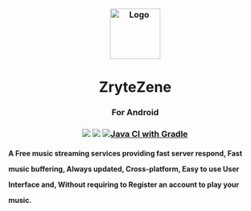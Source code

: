 

<h3 align="center"><img src="https://github.com/ThatCakeID/zz-web/raw/dev/logo.png"  alt="Logo" width="100"/></h3>

<h1 align="center"> ZryteZene</h1>

<h3 align="center">For Android</h3>

<h3 align="center"><img src="https://forthebadge.com/images/badges/built-by-developers.svg" />  <img src="https://forthebadge.com/images/badges/made-with-java.svg" /> 
<a href="https://github.com/ThatCakeID/zz-android/actions/workflows/gradle.yml">



  <img alt="Java CI with Gradle" src="https://github.com/ThatCakeID/zz-android/actions/workflows/gradle.yml/badge.svg"/>





</a>


</h3>

<h4>A Free music streaming services providing fast server respond, Fast 

music buffering, Always updated, Cross-platform, Easy to use User 

Interface and, Without requiring to Register an account to play your 

music.</h4>





